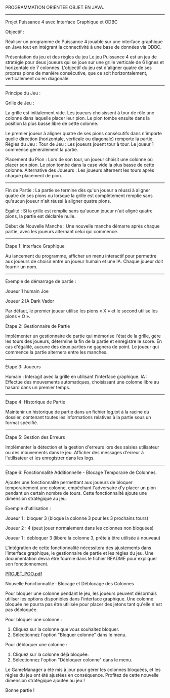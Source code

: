 PROGRAMMATION ORIENTEE OBJET 
EN JAVA. 

-----------------------------------------------------------------------------------------------------------------------------------------------------------------------------
 Projet Puissance 4 avec Interface Graphique et ODBC
 
 Objectif : 
 
 Réaliser un programme de Puissance 4 jouable sur une interface graphique en Java tout en intégrant la connectivité à une base de données via ODBC.


 Présentation du jeu et des règles du jeu
   Le jeu Puissance 4 est un jeu de stratégie pour deux joueurs qui se joue sur une 
   grille verticale de 6 lignes et horizontale de 7 colonnes. L'objectif du jeu est d'aligner 
   quatre de ses propres pions de manière consécutive, que ce soit horizontalement, 
   verticalement ou en diagonale.


-----------------------------------------------------------------------------------------------------------------------------------------------------------------------------
 
 
 Principe du Jeu :
 
 Grille de Jeu : 
   
  La grille est initialement vide. Les joueurs choisissent à tour de rôle une colonne 
  dans laquelle placer leur pion. Le pion tombe ensuite dans la position la plus basse 
  libre de cette colonne.
  
   Le premier joueur à aligner quatre de ses pions consécutifs dans n'importe quelle 
  direction (horizontale, verticale ou diagonale) remporte la partie.
   Règles du Jeu :
   Tour de Jeu : Les joueurs jouent tour à tour. Le joueur 1 commence 
  généralement la partie.
  
   Placement du Pion : Lors de son tour, un joueur choisit une colonne où placer 
  son pion. Le pion tombe dans la case vide la plus basse de cette colonne.
   Alternative des Joueurs : Les joueurs alternent les tours après chaque 
  placement de pion.


-----------------------------------------------------------------------------------------------------------------------------------------------------------------------------
 Fin de Partie : La partie se termine dès qu'un joueur a réussi à aligner quatre de 
ses pions ou lorsque la grille est complètement remplie sans qu'aucun joueur n'ait 
réussi à aligner quatre pions.

Égalité : Si la grille est remplie sans qu'aucun joueur n'ait aligné quatre pions, la 
partie est déclarée nulle.

 Début de Nouvelle Manche : Une nouvelle manche démarre après chaque 
partie, avec les joueurs alternant celui qui commence.


-----------------------------------------------------------------------------------------------------------------------------------------------------------------------------

 Étape 1: Interface Graphique
 
 Au lancement du programme, afficher un menu interactif pour permettre aux 
joueurs de choisir entre un joueur humain et une IA. Chaque joueur doit fournir un 
nom.



-----------------------------------------------------------------------------------------------------------------------------------------------------------------------------
 Exemple de démarrage de partie :
 
 Joueur 1 
humain Joe


 Joueur 2 
IA Dark Vador


 Par défaut, le premier joueur utilise les pions « X » et le second utilise les pions « O ».
 
 Étape 2: Gestionnaire de Partie
   
   Implémenter un gestionnaire de partie qui mémorise l'état de la grille, gère les 
  tours des joueurs, détermine la fin de la partie et enregistre le score. En cas d'égalité, 
  aucune des deux parties ne gagnera de point. Le joueur qui commence la partie 
  alternera entre les manches.

-----------------------------------------------------------------------------------------------------------------------------------------------------------------------------
 Étape 3: Joueurs
   
   Humain : Interagit avec la grille en utilisant l'interface graphique.
   IA : Effectue des mouvements automatiques, choisissant une colonne libre au hasard dans un premier temps.


-----------------------------------------------------------------------------------------------------------------------------------------------------------------------------
 Étape 4: Historique de Partie
 
   Maintenir un historique de partie dans un fichier log.txt à la racine du dossier, 
  contenant toutes les informations relatives à la partie sous un format spécifié.


----------------------------------------------------------------------------------------------------------------------------------------------------------------------------
 Étape 5: Gestion des Erreurs

   
  Implémenter la détection et la gestion d'erreurs lors des saisies utilisateur ou des 
  mouvements dans le jeu. Afficher des messages d'erreur à l'utilisateur et les 
  enregistrer dans les logs.



----------------------------------------------------------------------------------------------------------------------------------------------------------------------------
 Étape 6: Fonctionnalité Additionnelle - Blocage Temporaire de Colonnes.

  
  Ajouter une fonctionnalité permettant aux joueurs de bloquer temporairement 
 une colonne, empêchant l'adversaire d'y placer un pion pendant un certain nombre 
 de tours. Cette fonctionnalité ajoute une dimension stratégique au jeu.

 
  Exemple d'utilisation :
  
  Joueur 1 :  bloquer 3 (bloque la colonne 3 pour les 3 prochains tours)
  
  Joueur 2 :  4 (peut jouer normalement dans les colonnes non bloquées)
  
  Joueur 1 :  debloquer 3 (libère la colonne 3, prête à être utilisée à nouveau)
  
  L'intégration de cette fonctionnalité nécessitera des ajustements dans l'interface 
 graphique, le gestionnaire de partie et les règles du jeu. Une documentation devra 
 être fournie dans le fichier README pour expliquer son fonctionnement.
 
[PROJET_POO.pdf](https://github.com/GemimaOndele/Projet-POO-JAVA/files/14280382/PROJET_POO.pdf)



Nouvelle Fonctionnalité : Blocage et Déblocage des Colonnes

Pour bloquer une colonne pendant le jeu, les joueurs peuvent désormais utiliser les options disponibles dans l'interface graphique. Une colonne bloquée ne pourra pas être utilisée pour placer des jetons tant qu'elle n'est pas débloquée.

Pour bloquer une colonne :
1. Cliquez sur la colonne que vous souhaitez bloquer.
2. Sélectionnez l'option "Bloquer colonne" dans le menu.

Pour débloquer une colonne :
1. Cliquez sur la colonne déjà bloquée.
2. Sélectionnez l'option "Débloquer colonne" dans le menu.

Le GameManager a été mis à jour pour gérer les colonnes bloquées, et les règles du jeu ont été ajustées en conséquence. Profitez de cette nouvelle dimension stratégique ajoutée au jeu !

Bonne partie !

